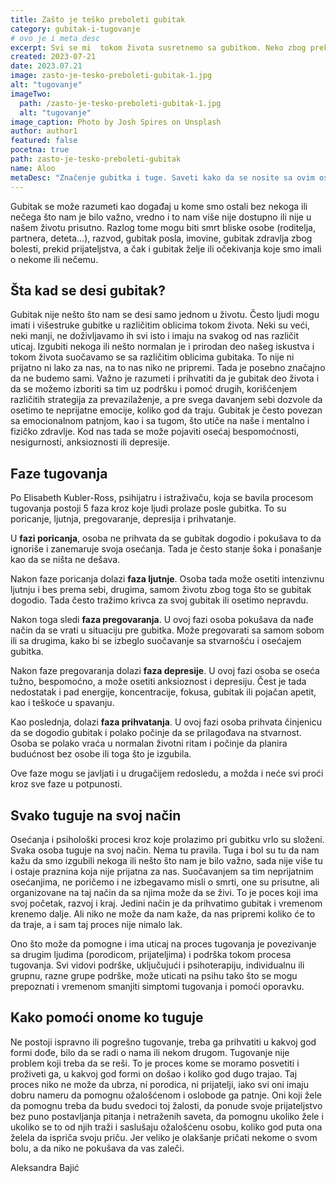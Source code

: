 ```yaml
---
title: Zašto je teško preboleti gubitak
category: gubitak-i-tugovanje
# ovo je i meta desc
excerpt: Svi se mi  tokom života susretnemo sa gubitkom. Neko zbog prekida veze, razvoda...
created: 2023-07-21
date: 2023.07.21
image: zasto-je-tesko-preboleti-gubitak-1.jpg
alt: "tugovanje"
imageTwo:
  path: /zasto-je-tesko-preboleti-gubitak-1.jpg
  alt: "tugovanje"
image_caption: Photo by Josh Spires on Unsplash
author: author1
featured: false
pocetna: true
path: zasto-je-tesko-preboleti-gubitak
name: Aloo
metaDesc: "Značenje gubitka i tuge. Saveti kako da se nosite sa ovim osećanjima na zdrav način"
---
```


 

Gubitak se može razumeti kao događaj u kome smo ostali bez nekoga  ili nečega što nam je bilo važno, vredno i to nam više nije dostupno ili nije u našem životu prisutno. Razlog  tome mogu biti smrt bliske osobe (roditelja, partnera, deteta...), razvod, gubitak posla, imovine, gubitak zdravlja zbog bolesti, prekid prijateljstva, a čak i gubitak želje ili očekivanja koje smo imali o nekome ili nečemu. 

## Šta kad se desi gubitak?

Gubitak nije nešto što nam se desi samo jednom u životu. Često ljudi mogu imati i višestruke gubitke u različitim oblicima tokom života. Neki su veći, neki manji, ne doživljavamo ih svi isto i imaju na svakog od nas različit uticaj. Izgubiti nekoga ili nešto normalan je i prirodan deo našeg iskustva i tokom života suočavamo se sa različitim oblicima gubitaka. To nije ni prijatno ni lako za nas, na to nas niko ne pripremi. Tada je posebno značajno da ne budemo sami. Važno je razumeti i prihvatiti da je gubitak deo života i da se možemo izboriti sa tim uz podršku i pomoć drugih, korišćenjem različitih strategija za prevazilaženje, a pre svega davanjem sebi dozvole da osetimo te neprijatne emocije, koliko god da traju. Gubitak je često povezan sa emocionalnom patnjom, kao i sa tugom, što utiče na naše i mentalno i fizičko zdravlje. Kod nas tada se može pojaviti osećaj bespomoćnosti, nesigurnosti, anksioznosti ili depresije.

## Faze tugovanja

Po Elisabeth Kubler-Ross, psihijatru i istraživaču, koja se bavila procesom tugovanja postoji 5 faza kroz koje ljudi prolaze posle gubitka. To su poricanje, ljutnja, pregovaranje, depresija i prihvatanje.

U **fazi poricanja**, osoba ne prihvata da se gubitak dogodio i pokušava to da ignoriše i zanemaruje svoja osećanja. Tada je često stanje šoka i ponašanje kao da se ništa ne dešava.

Nakon faze poricanja dolazi **faza ljutnje**. Osoba tada može osetiti intenzivnu ljutnju i bes prema sebi, drugima, samom životu zbog toga što se gubitak dogodio. Tada često tražimo krivca za svoj gubitak ili osetimo nepravdu.

Nakon toga sledi **faza pregovaranja**. U ovoj fazi osoba pokušava da nađe način da se vrati u situaciju pre gubitka. Može pregovarati sa samom sobom ili sa drugima, kako bi se izbeglo suočavanje sa stvarnošću i osećajem gubitka.

Nakon faze pregovaranja dolazi **faza depresije**. U ovoj fazi osoba se oseća tužno, bespomoćno, a može osetiti anksioznost i depresiju. Čest je tada nedostatak i pad energije, koncentracije, fokusa, gubitak ili pojačan apetit, kao i teškoće u spavanju. 

Kao poslednja, dolazi **faza prihvatanja**. U ovoj fazi osoba prihvata činjenicu da se dogodio gubitak i polako počinje da se prilagođava na stvarnost. Osoba se polako vraća u normalan životni ritam i počinje da planira budućnost bez osobe ili toga što je izgubila. 

Ove faze mogu se javljati i u  drugačijem redosledu, a možda i neće svi proći kroz sve faze u potpunosti.

## Svako tuguje na svoj način

Osećanja i psihološki procesi kroz koje prolazimo pri gubitku vrlo su složeni. Svaka osoba tuguje na svoj način. Nema tu pravila. Tuga i bol su tu da nam kažu  da smo izgubili nekoga ili nešto što nam je bilo važno, sada nije više tu  i  ostaje praznina koja nije prijatna za nas. Suočavanjem sa tim neprijatnim osećanjima, ne poričemo i ne izbegavamo misli o smrti, one su prisutne, ali organizovane na taj način da sa njima može da se živi. To je poces koji ima svoj početak, razvoj i kraj. Jedini način je da prihvatimo gubitak i vremenom krenemo dalje. Ali niko ne može da nam kaže, da nas pripremi koliko će to da traje, a i sam taj proces nije nimalo lak.

Ono što može da pomogne i ima uticaj na proces tugovanja je povezivanje sa drugim ljudima (porodicom, prijateljima) i podrška tokom procesa tugovanja. Svi vidovi podrške, uključujući i psihoterapiju, individualnu ili grupnu, razne grupe podrške, može uticati na psihu tako što se  mogu prepoznati i vremenom smanjiti simptomi  tugovanja i pomoći oporavku. 


## Kako pomoći onome ko tuguje


Ne postoji ispravno ili pogrešno tugovanje, treba ga prihvatiti u kakvoj god formi dođe, bilo da se radi o nama ili nekom drugom. Tugovanje nije problem koji treba da se reši. To je proces kome se moramo posvetiti i proživeti ga, u kakvoj god formi on došao i koliko god dugo trajao. Taj proces niko ne može da ubrza, ni porodica, ni prijatelji, iako svi oni imaju dobru nameru da pomognu ožalošćenom i oslobode ga patnje. Oni koji žele da pomognu treba da budu svedoci toj žalosti, da ponude svoje prijateljstvo bez puno postavljanja pitanja i netraženih saveta, da pomognu ukoliko žele i ukoliko se to od njih traži i saslušaju ožalošćenu osobu, koliko god puta ona želela da ispriča svoju priču. Jer veliko je olakšanje pričati nekome o svom bolu, a da niko ne pokušava da vas zaleči.

Aleksandra Bajić

